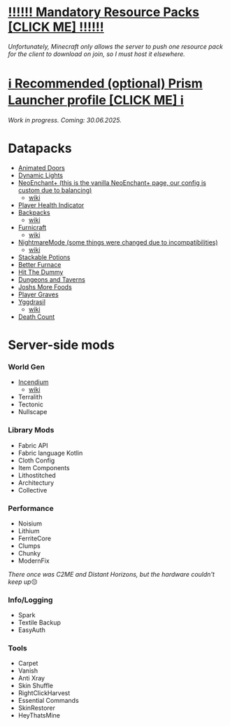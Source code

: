# [‼️‼️‼️ Mandatory Resource Packs [CLICK ME] ‼️‼️‼️](https://drive.proton.me/urls/WC7FGTEBXR#HFq21ElbsgxE)
*Unfortunately, Minecraft only allows the server to push one resource pack for the client to download on join, so I must host it elsewhere.*
​

# [ℹ️ Recommended (optional) Prism Launcher profile [CLICK ME] ℹ️]()
*Work in progress. Coming: 30.06.2025.*
​
​
​

# Datapacks
- [Animated Doors](https://modrinth.com/resourcepack/animated-doors)
- [Dynamic Lights](https://modrinth.com/datapack/dynamic-lights) 
- [NeoEnchant+ (this is the vanilla NeoEnchant+ page, our config is custom due to balancing)](https://modrinth.com/project/BynmO8IO)
  - [wiki](https://hardels-organization.gitbook.io/voxel/neo-enchant+/getting-started)
- [Player Health Indicator](https://modrinth.com/project/OCf6QSF2) 
- [Backpacks](https://modrinth.com/datapack/vanilla-backpacks)
  - [wiki](https://github.com/Eclipse-Studios/backpacks/wiki/Table-of-Contents)
- [Furnicraft](https://modrinth.com/datapack/ketkets-furnicraft)
  - [wiki](https://github.com/efeketket/furnicraft/wiki)
- [NightmareMode (some things were changed due to incompatibilities)](https://modrinth.com/datapack/nightmare-mode)
  - [wiki](https://gamingbarn.net/Datapacks/12)
- [Stackable Potions](https://modrinth.com/datapack/stackable-potions)
- [Better Furnace](https://modrinth.com/datapack/better-furnace)
- [Hit The Dummy](https://modrinth.com/project/1iWHuzOM)
- [Dungeons and Taverns](https://modrinth.com/datapack/dungeons-and-taverns)
- [Joshs More Foods](https://modrinth.com/datapack/joshs-more-foods)
- [Player Graves](https://modrinth.com/datapack/player-graves)
- [Yggdrasil](https://modrinth.com/datapack/yggdrasil-structure)
  - [wiki](https://voxel.hardel.io/en-us/datapacks/yggdrasil)
- [Death Count](https://modrinth.com/datapack/death-count)

# Server-side mods
### World Gen
- [Incendium](https://modrinth.com/datapack/incendium)
  - [wiki](https://github.com/efeketket/furnicraft/wiki)
- Terralith
- Tectonic
- Nullscape

### Library Mods
- Fabric API
- Fabric language Kotlin
- Cloth Config
- Item Components
- Lithostitched
- Architectury
- Collective

### Performance
- Noisium
- Lithium
- FerriteCore
- Clumps
- Chunky
- ModernFix
  

 *There once was C2ME and Distant Horizons, but the hardware couldn't keep up*😔

### Info/Logging
- Spark
- Textile Backup
- EasyAuth

### Tools
- Carpet
- Vanish
- Anti Xray
- Skin Shuffle
- RightClickHarvest
- Essential Commands
- SkinRestorer
- HeyThatsMine
